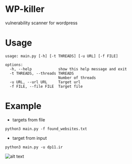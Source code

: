 # WP-killer
 vulnerability scanner for wordpress

# Usage 

```
usage: main.py [-h] [-t THREADS] [-u URL] [-f FILE]

options:
  -h, --help            show this help message and exit
  -t THREADS, --threads THREADS
                        Number of threads
  -u URL, --url URL     Target url
  -f FILE, --file FILE  Target file
```

# Example
* targets from file
```
python3 main.py -f found_websites.txt
```
* target from input
```
python3 main.py -u dp11.ir
```

![alt text](https://i.imgur.com/x97Pqnv.png)
